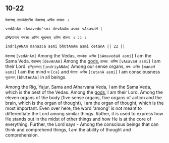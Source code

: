 ## 10-22


```shloka-sa
वेदानाम् सामवेदोऽस्मि देवानाम् अस्मि वासवः ।
```
```shloka-sa-hk
vedAnAm sAmavedo'smi devAnAm asmi vAsavaH |
```
```shloka-sa
इन्द्रियाणाम् मनश्च अस्मि भूतानाम् अस्मि चेतना ॥ २२ ॥
```
```shloka-sa-hk
indriyANAm manazca asmi bhUtAnAm asmi cetanA || 22 ||
```

`वेदानाम्` `[vedAnAm]` Among the Vedas, `सामवेदः अस्मि` `[sAmavedaH asmi]` I am the Sama Veda. `देवानाम्` `[devAnAm]` Among the [gods](gods_and_other_powers), `वासवः अस्मि` `[vAsavaH asmi]` I am their Lord. `इन्द्रियाणाम्` `[indriyANAm]` Among our sense organs, `मनः अस्मि` `[manaH asmi]` I am the mind `च` `[ca]` and `चेतना अस्मि` `[cetanA asmi]` I am consciousness `भूतानाम्` `[bhUtAnAm]` in all beings.

Among the Rig, Yajur, Sama and Atharvana Veda, I am the Sama Veda, which is the best of the Vedas. Among the [gods](gods_and_other_powers), I am their Lord. 
Among the eleven organs of the body (five sense organs, five organs of action and the brain, which is the organ of thought), I am the organ of thought, which is the most important. 
Even over here, the word 'among' is not meant to differentiate the Lord among similar things. Rather, it is used to express how He stands out in the midst of other things and how He is at the core of everything.
Further, the Lord says - Among the conscious beings that can think and comprehend things, I am the ability of thought and comprehension.

